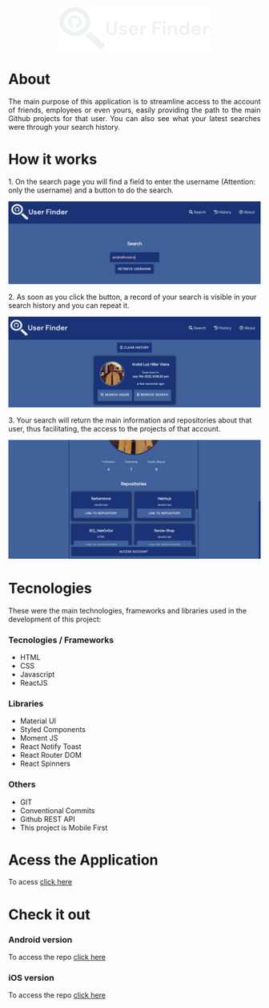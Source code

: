 <div align="center"><img src="src/assets/CompleteLogoUserFinder.svg" width="300"></div>

# About
<p align="justify">
The main purpose of this application is to streamline access to the account of friends, employees or even yours, easily providing the path to the main Github projects for that user. You can also see what your latest searches were through your search history.
</p>

# How it works
<p>
1. On the search page you will find a field to enter the username
(Attention: only the username) and a button to do the search.
</p>
<img
src="src/assets/printSearchPage.png"
alt="Search page print for demonstration"
/>
<p>
2. As soon as you click the button, a record of your search is
visible in your search history and you can repeat it.
</p>
<img
src="src/assets/printHistoryPage.png"
alt="History page print for demonstration"
/>
<p>
3. Your search will return the main information and repositories
about that user, thus facilitating, the access to the projects of
that account.
</p>
<img
src="src/assets/printSearchPageResult.png"
alt="Search page results print for demonstration"
/>


# Tecnologies
These were the main technologies, frameworks and libraries used in the development of this project:

### Tecnologies / Frameworks
- HTML
- CSS
- Javascript
- ReactJS

### Libraries
- Material UI
- Styled Components 
- Moment JS
- React Notify Toast
- React Router DOM
- React Spinners

### Others
- GIT
- Conventional Commits
- Github REST API
- This project is Mobile First

# Acess the Application
To acess [click here ](https://user-finder.vercel.app/)

# Check it out
### Android version
To access the repo [click here](https://github.com/AndrelhVieira/User-Finder-Android)

### iOS version
To access the repo [click here](https://github.com/AndrelhVieira/User-Finder-iOS)
